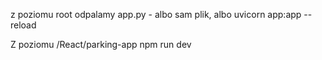 z poziomu root odpalamy app.py - albo sam plik, albo uvicorn app:app --reload

Z poziomu /React/parking-app npm run dev
